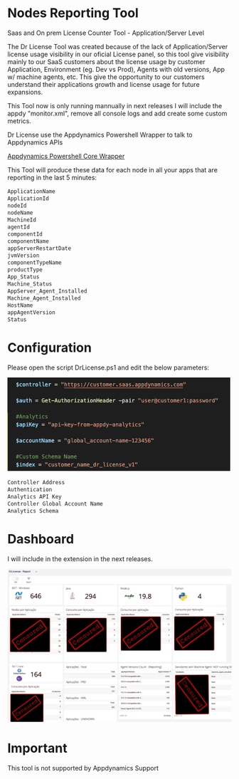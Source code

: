 # Nodes Reporting Tool

Saas and On prem License Counter Tool - Application/Server Level

The Dr License Tool was created because of the lack of Application/Server license usage visibility in our oficial License panel, so this tool give visibility mainly to our SaaS customers about the license usage by customer Application, Environment (eg. Dev vs Prod), Agents with old versions, App w/ machine agents, etc. This give the opportunity to our customers understand their applications growth and license usage for future expansions.

This Tool now is only running mannually in next releases I will include the appdy "monitor.xml", remove all console logs and add create some custom metrics.

Dr License use the Appdynamics Powershell Wrapper to talk to Appdynamics APIs

[Appdynamics Powershell Core Wrapper](https://github.com/diegopereiraeng/appdynamics-powershell-core-wrapper)

This Tool will produce these data for each node in all your apps that are reporting in the last 5 minutes:
```
ApplicationName
ApplicationId
nodeId
nodeName
MachineId
agentId
componentId
componentName
appServerRestartDate
jvmVersion
componentTypeName
productType
App_Status
Machine_Status
AppServer_Agent_Installed
Machine_Agent_Installed
HostName
appAgentVersion
Status
```

# Configuration

Please open the script DrLicense.ps1 and edit the below parameters:

![Main Parameter](https://github.com/Appdynamics/drlicense/blob/master/DrLicense_Parameters.png)

```
Controller Address
Authentication
Analytics API Key
Controller Global Account Name
Analytics Schema
```



# Dashboard

I will include in the extension in the next releases.

![Sample Dashboard](https://github.com/Appdynamics/drlicense/blob/master/Dashboard-DrLicense.jpg)

# Important

This tool is not supported by Appdynamics Support

